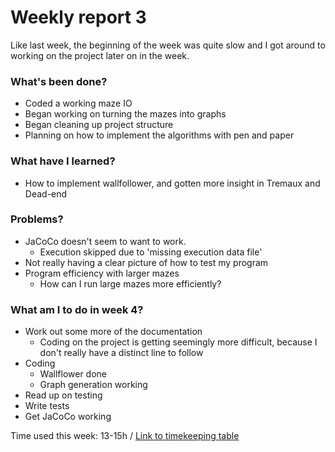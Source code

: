 # Weekly report 3
Like last week, the beginning of the week was quite slow and I got around to working on the project later on in the week.

### What's been done?
* Coded a working maze IO
* Began working on turning the mazes into graphs
* Began cleaning up project structure
* Planning on how to implement the algorithms with pen and paper

### What have I learned?
* How to implement wallfollower, and gotten more insight in Tremaux and Dead-end

### Problems?
* JaCoCo doesn't seem to want to work.
  * Execution skipped due to 'missing execution data file'
* Not really having a clear picture of how to test my program
* Program efficiency with larger mazes
  * How can I run large mazes more efficiently?
  
### What am I to do in week 4?
* Work out some more of the documentation
  * Coding on the project is getting seemingly more difficult, because I don't really have a distinct line to follow
* Coding
  * Wallflower done
  * Graph generation working
* Read up on testing
* Write tests
* Get JaCoCo working

Time used this week: 13-15h / 
[Link to timekeeping table](../timekeeping.md)
